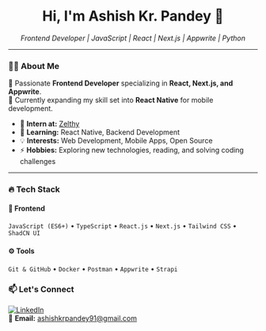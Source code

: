 <h1 align="center">Hi, I'm Ashish Kr. Pandey 👋</h1>
<p align="center">
  <em>Frontend Developer | JavaScript | React | Next.js | Appwrite | Python</em>
</p>

---

### 👨‍💻 About Me  

🚀 Passionate **Frontend Developer** specializing in **React, Next.js, and Appwrite**.  
📱 Currently expanding my skill set into **React Native** for mobile development.  

- 💼 **Intern at:** [Zelthy](https://zelthy.com)  
- 🌱 **Learning:** React Native, Backend Development  
- 💡 **Interests:** Web Development, Mobile Apps, Open Source  
- ⚡ **Hobbies:** Exploring new technologies, reading, and solving coding challenges  

---

### 🔥 Tech Stack  

#### 🚀 **Frontend**  
`JavaScript (ES6+)` • `TypeScript` • `React.js` • `Next.js` • `Tailwind CSS` • `ShadCN UI`  

#### ⚙️ **Tools**  
`Git & GitHub` • `Docker`  • `Postman` • `Appwrite` • `Strapi`



### 📫 Let's Connect  

[![LinkedIn](https://img.shields.io/badge/LinkedIn-Ashish%20Kr.%20Pandey-blue?style=flat-square&logo=linkedin)](https://www.linkedin.com/in/ashishkpandey91)  
📧 **Email:** [ashishkrpandey91@gmail.com](mailto:ashishkrpandey91@gmail.com)  
  
